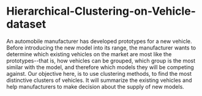 # Hierarchical-Clustering-on-Vehicle-dataset
An automobile manufacturer has developed prototypes for a new vehicle. Before introducing the new model into its range, the manufacturer wants to determine which existing vehicles on the market are most like the prototypes--that is, how vehicles can be grouped, which group is the most similar with the model, and therefore which models they will be competing against.  Our objective here, is to use clustering methods, to find the most distinctive clusters of vehicles. It will summarize the existing vehicles and help manufacturers to make decision about the supply of new models.
